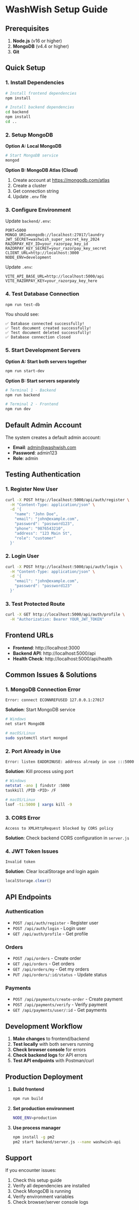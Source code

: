 # WashWish Setup Guide

## Prerequisites

1. **Node.js** (v16 or higher)
2. **MongoDB** (v4.4 or higher)
3. **Git**

## Quick Setup

### 1. Install Dependencies

```bash
# Install frontend dependencies
npm install

# Install backend dependencies
cd backend
npm install
cd ..
```

### 2. Setup MongoDB

**Option A: Local MongoDB**
```bash
# Start MongoDB service
mongod
```

**Option B: MongoDB Atlas (Cloud)**
1. Create account at https://mongodb.com/atlas
2. Create a cluster
3. Get connection string
4. Update `.env` file

### 3. Configure Environment

Update `backend/.env`:
```env
PORT=5000
MONGO_URI=mongodb://localhost:27017/laundry
JWT_SECRET=washwish_super_secret_key_2024
RAZORPAY_KEY_ID=your_razorpay_key_id
RAZORPAY_KEY_SECRET=your_razorpay_key_secret
CLIENT_URL=http://localhost:3000
NODE_ENV=development
```

Update `.env`:
```env
VITE_API_BASE_URL=http://localhost:5000/api
VITE_RAZORPAY_KEY=your_razorpay_key_here
```

### 4. Test Database Connection

```bash
npm run test-db
```

You should see:
```
✅ Database connected successfully!
✅ Test document created successfully!
✅ Test document deleted successfully!
✅ Database connection closed
```

### 5. Start Development Servers

**Option A: Start both servers together**
```bash
npm run start-dev
```

**Option B: Start servers separately**
```bash
# Terminal 1 - Backend
npm run backend

# Terminal 2 - Frontend
npm run dev
```

## Default Admin Account

The system creates a default admin account:
- **Email**: admin@washwish.com
- **Password**: admin123
- **Role**: admin

## Testing Authentication

### 1. Register New User
```bash
curl -X POST http://localhost:5000/api/auth/register \
  -H "Content-Type: application/json" \
  -d '{
    "name": "John Doe",
    "email": "john@example.com",
    "password": "password123",
    "phone": "9876543210",
    "address": "123 Main St",
    "role": "customer"
  }'
```

### 2. Login User
```bash
curl -X POST http://localhost:5000/api/auth/login \
  -H "Content-Type: application/json" \
  -d '{
    "email": "john@example.com",
    "password": "password123"
  }'
```

### 3. Test Protected Route
```bash
curl -X GET http://localhost:5000/api/auth/profile \
  -H "Authorization: Bearer YOUR_JWT_TOKEN"
```

## Frontend URLs

- **Frontend**: http://localhost:3000
- **Backend API**: http://localhost:5000/api
- **Health Check**: http://localhost:5000/api/health

## Common Issues & Solutions

### 1. MongoDB Connection Error
```
Error: connect ECONNREFUSED 127.0.0.1:27017
```
**Solution**: Start MongoDB service
```bash
# Windows
net start MongoDB

# macOS/Linux
sudo systemctl start mongod
```

### 2. Port Already in Use
```
Error: listen EADDRINUSE: address already in use :::5000
```
**Solution**: Kill process using port
```bash
# Windows
netstat -ano | findstr :5000
taskkill /PID <PID> /F

# macOS/Linux
lsof -ti:5000 | xargs kill -9
```

### 3. CORS Error
```
Access to XMLHttpRequest blocked by CORS policy
```
**Solution**: Check backend CORS configuration in `server.js`

### 4. JWT Token Issues
```
Invalid token
```
**Solution**: Clear localStorage and login again
```javascript
localStorage.clear()
```

## API Endpoints

### Authentication
- `POST /api/auth/register` - Register user
- `POST /api/auth/login` - Login user
- `GET /api/auth/profile` - Get profile

### Orders
- `POST /api/orders` - Create order
- `GET /api/orders` - Get orders
- `GET /api/orders/my` - Get my orders
- `PUT /api/orders/:id/status` - Update status

### Payments
- `POST /api/payments/create-order` - Create payment
- `POST /api/payments/verify` - Verify payment
- `GET /api/payments/user/:id` - Get payments

## Development Workflow

1. **Make changes** to frontend/backend
2. **Test locally** with both servers running
3. **Check browser console** for errors
4. **Check backend logs** for API errors
5. **Test API endpoints** with Postman/curl

## Production Deployment

1. **Build frontend**
   ```bash
   npm run build
   ```

2. **Set production environment**
   ```bash
   NODE_ENV=production
   ```

3. **Use process manager**
   ```bash
   npm install -g pm2
   pm2 start backend/server.js --name washwish-api
   ```

## Support

If you encounter issues:
1. Check this setup guide
2. Verify all dependencies are installed
3. Check MongoDB is running
4. Verify environment variables
5. Check browser/server console logs